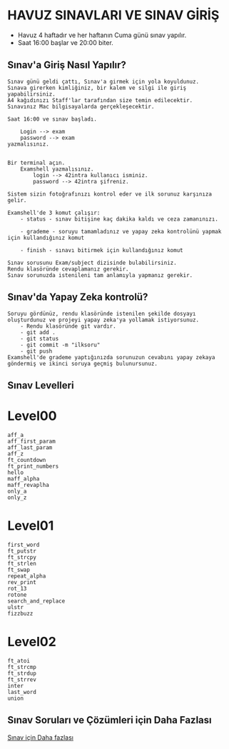 # HAVUZ SINAVLARI VE SINAV GİRİŞ

- Havuz 4 haftadır ve her haftanın Cuma günü sınav yapılır.
- Saat 16:00 başlar ve 20:00 biter.

## Sınav'a Giriş Nasıl Yapılır?
    Sınav günü geldi çattı, Sınav'a girmek için yola koyuldunuz.
    Sınava girerken kimliğiniz, bir kalem ve silgi ile giriş yapabilirsiniz.
    A4 kağıdınızı Staff'lar tarafından size temin edilecektir.
    Sınavınız Mac bilgisayalarda gerçekleşecektir.

    Saat 16:00 ve sınav başladı.
    
        Login --> exam 
        password --> exam
    yazmalısınız.
    

    Bir terminal açın.
        Examshell yazmalısınız.
            login --> 42intra kullanıcı isminiz.
            password --> 42intra şifreniz.
    
    Sistem sizin fotoğrafınızı kontrol eder ve ilk sorunuz karşınıza gelir.

    Examshell'de 3 komut çalışır:
        - status - sınav bitişine kaç dakika kaldı ve ceza zamanınızı.
        
        - grademe - soruyu tamamladınız ve yapay zeka kontrolünü yapmak için kullandığınız komut
        
        - finish - sınavı bitirmek için kullandığınız komut

    Sınav sorusunu Exam/subject dizisinde bulabilirsiniz.
    Rendu klasöründe cevaplamanız gerekir.
    Sınav sorunuzda istenileni tam anlamıyla yapmanız gerekir.

## Sınav'da Yapay Zeka kontrolü?
    Soruyu gördünüz, rendu klasöründe istenilen şekilde dosyayı oluşturdunuz ve projeyi yapay zeka'ya yollamak istiyorsunuz.
        - Rendu klasöründe git vardır.
        - git add .
        - git status
        - git commit -m "ilksoru"
        - git push
    Examshell'de grademe yaptığınızda sorunuzun cevabını yapay zekaya göndermiş ve ikinci soruya geçmiş bulunursunuz.


## Sınav Levelleri

# Level00
    aff_a
    aff_first_param
    aff_last_param
    aff_z
    ft_countdown
    ft_print_numbers
    hello
    maff_alpha
    maff_revaplha
    only_a
    only_z

# Level01
    first_word
    ft_putstr
    ft_strcpy
    ft_strlen
    ft_swap
    repeat_alpha
    rev_print
    rot_13
    rotone
    search_and_replace
    ulstr
    fizzbuzz

# Level02
    ft_atoi
    ft_strcmp
    ft_strdup
    ft_strrev
    inter
    last_word
    union

## Sınav Soruları ve Çözümleri için Daha Fazlası
[Sınav için Daha fazlası](http://nigal.freeshell.org/42/exam-solutions/)    
